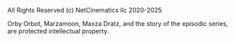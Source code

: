 All Rights Reserved (c) NetCinematics llc 2020-2025

Orby Orbot, Marzamoon, Maxza Dratz, and the story of the episodic series,  are protected intellectual property.
